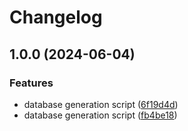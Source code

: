 # Changelog

## 1.0.0 (2024-06-04)


### Features

* database generation script ([6f19d4d](https://github.com/Meniole/user-activity-watcher/commit/6f19d4d0722dbcfd4e3b59ce1dddb94a550a20ac))
* database generation script ([fb4be18](https://github.com/Meniole/user-activity-watcher/commit/fb4be189de5c07794d05099acc9b61991f9813bf))
